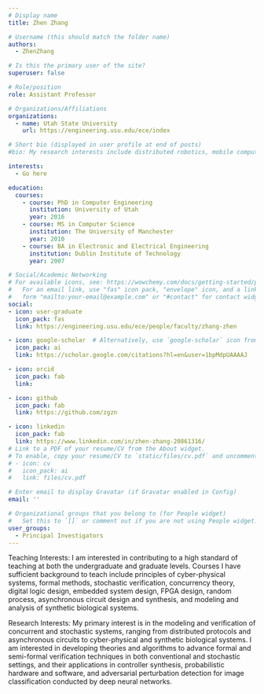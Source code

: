 ```yaml
---
# Display name
title: Zhen Zhang

# Username (this should match the folder name)
authors:
  - ZhenZhang

# Is this the primary user of the site?
superuser: false

# Role/position
role: Assistant Professor

# Organizations/Affiliations
organizations:
  - name: Utah State University
    url: https://engineering.usu.edu/ece/index

# Short bio (displayed in user profile at end of posts)
#bio: My research interests include distributed robotics, mobile computing and programmable matter.

interests:
  - Go here

education:
  courses:
    - course: PhD in Computer Engineering
      institution: University of Utah
      year: 2016
    - course: MS in Computer Science
      institution: The University of Manchester
      year: 2010
    - course: BA in Electronic and Electrical Engineering
      institution: Dublin Institute of Technology
      year: 2007

# Social/Academic Networking
# For available icons, see: https://wowchemy.com/docs/getting-started/page-builder/#icons
#   For an email link, use "fas" icon pack, "envelope" icon, and a link in the
#   form "mailto:your-email@example.com" or "#contact" for contact widget.
social:
- icon: user-graduate
  icon_pack: fas
  link: https://engineering.usu.edu/ece/people/faculty/zhang-zhen

- icon: google-scholar  # Alternatively, use `google-scholar` icon from `ai` icon pack
  icon_pack: ai
  link: https://scholar.google.com/citations?hl=en&user=1bpMdpUAAAAJ

- icon: orcid
  icon_pack: fab
  link:

- icon: github
  icon_pack: fab
  link: https://github.com/zgzn

- icon: linkedin
  icon_pack: fab
  link: https://www.linkedin.com/in/zhen-zhang-20861316/
# Link to a PDF of your resume/CV from the About widget.
# To enable, copy your resume/CV to `static/files/cv.pdf` and uncomment the lines below.
# - icon: cv
#   icon_pack: ai
#   link: files/cv.pdf

# Enter email to display Gravatar (if Gravatar enabled in Config)
email: ''

# Organizational groups that you belong to (for People widget)
#   Set this to `[]` or comment out if you are not using People widget.
user_groups:
  - Principal Investigators
---
```


Teaching Interests:
I am interested in contributing to a high standard of teaching at both the undergraduate and graduate levels. Courses I have sufficient background to teach include principles of cyber-physical systems, formal methods, stochastic verification, concurrency theory, digital logic design, embedded system design, FPGA design, random process, asynchronous circuit design and synthesis, and modeling and analysis of synthetic biological systems.

Research Interests:
My primary interest is in the modeling and verification of concurrent and stochastic systems, ranging from distributed protocols and asynchronous circuits to cyber-physical and synthetic biological systems. I am interested in developing theories and algorithms to advance formal and semi-formal verification techniques in both conventional and stochastic settings, and their applications in controller synthesis, probabilistic hardware and software, and adversarial perturbation detection for image classification conducted by deep neural networks.
